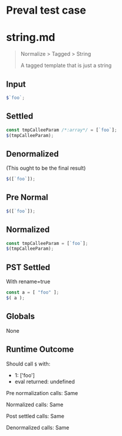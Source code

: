 # Preval test case

# string.md

> Normalize > Tagged > String
>
> A tagged template that is just a string

## Input

`````js filename=intro
$`foo`;
`````

## Settled


`````js filename=intro
const tmpCalleeParam /*:array*/ = [`foo`];
$(tmpCalleeParam);
`````

## Denormalized
(This ought to be the final result)

`````js filename=intro
$([`foo`]);
`````

## Pre Normal


`````js filename=intro
$([`foo`]);
`````

## Normalized


`````js filename=intro
const tmpCalleeParam = [`foo`];
$(tmpCalleeParam);
`````

## PST Settled
With rename=true

`````js filename=intro
const a = [ "foo" ];
$( a );
`````

## Globals

None

## Runtime Outcome

Should call `$` with:
 - 1: ['foo']
 - eval returned: undefined

Pre normalization calls: Same

Normalized calls: Same

Post settled calls: Same

Denormalized calls: Same
